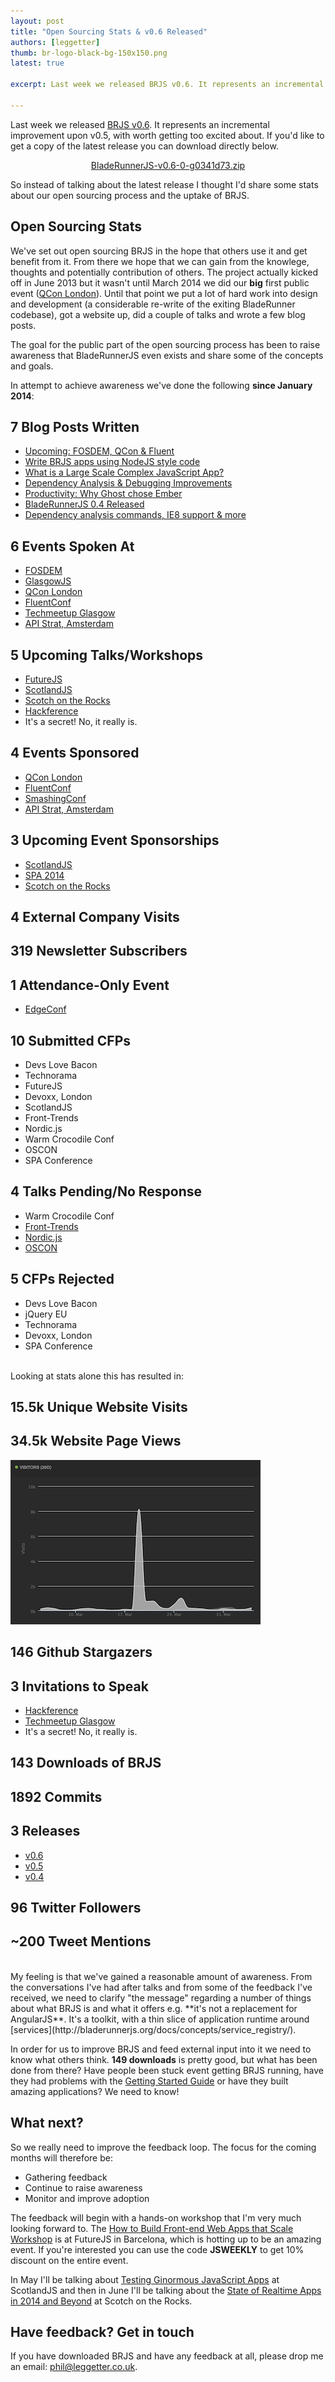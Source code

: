 ```yaml
---
layout: post
title: "Open Sourcing Stats & v0.6 Released"
authors: [leggetter]
thumb: br-logo-black-bg-150x150.png
latest: true

excerpt: Last week we released BRJS v0.6. It represents an incremental improvement upon v0.5, with worth getting too excited about. So instead of talking about the latest release I thought I'd share some stats about our open sourcing process and the uptake of BRJS.

---
```


Last week we released [BRJS v0.6](https://github.com/BladeRunnerJS/brjs/releases/tag/v0.6). It represents an incremental improvement upon v0.5, with worth getting too excited about. If you'd like to get a copy of the latest release you can download directly below.

<center><a class="btn btn-success" role="button" aria-label="118.6 MB" href="https://github.com/BladeRunnerJS/brjs/releases/tag/v0.6">
  <span class="glyphicon glyphicon-arrow-down"></span> BladeRunnerJS-v0.6-0-g0341d73.zip
</a></center>

So instead of talking about the latest release I thought I'd share some stats about our open sourcing process and the uptake of BRJS.

## Open Sourcing Stats

We've set out open sourcing BRJS in the hope that others use it and get benefit from it. From there we hope that we can gain from the knowlege, thoughts and potentially contribution of others. The project actually kicked off in June 2013 but it wasn't until March 2014 we did our **big** first public event ([QCon London](https://www.youtube.com/watch?v=eMMK51-jgjE)). Until that point we put a lot of hard work into design and development (a considerable re-write of the exiting BladeRunner codebase), got a website up, did a couple of talks and wrote a few blog posts.

The goal for the public part of the open sourcing process has been to raise awareness that BladeRunnerJS even exists and share some of the concepts and goals.

In attempt to achieve awareness we've done the following **since January 2014**:

<div class="stats">

  <div class="flip-container">
    <div class="stat flipper">
      <h2 class="front"><span>7</span> Blog Posts Written</h2>
      <ul class="back">
        <li><a href="http://bladerunnerjs.org/blog/brjs-q1-events">Upcoming: FOSDEM, QCon & Fluent</a></li>
        <li><a href="http://bladerunnerjs.org/blog/bladerunnerjs-sprint-4">Write BRJS apps using NodeJS style code</a></li>
        <li><a href="http://bladerunnerjs.org/blog/large-scale-complex-javascript-apps">What is a Large Scale Complex JavaScript App?</a></li>
        <li><a href="http://bladerunnerjs.org/blog/bladerunnerjs-sprint-5">Dependency Analysis & Debugging Improvements</a></li>
        <li><a href="http://bladerunnerjs.org/blog/productivity-why-ghost-chose-emberjs">Productivity: Why Ghost chose Ember</a></li>
        <li><a href="http://bladerunnerjs.org/blog/0.4-released">BladeRunnerJS 0.4 Released</a></li>
        <li><a href="http://bladerunnerjs.org/blog/0.5-released">Dependency analysis commands, IE8 support & more</a></li>
      </ul>
    </div>
  </div>

  <div class="flip-container">
    <div class="stat flipper green">
      <h2 class="front"><span>6</span> Events Spoken At</h2>
      <ul class="back">
        <li><a href="https://fosdem.org/2014/schedule/event/javascript_app_scalable/">FOSDEM</a></li>
        <li><a href="http://glasgowjs.com/">GlasgowJS</a></li>
        <li><a href="https://www.youtube.com/watch?v=eMMK51-jgjE">QCon London</a></li>
        <li><a href="https://www.youtube.com/watch?v=LL6VdU8O2ls">FluentConf</a></li>
        <li><a href="http://techmeetup.co.uk/glasgow.html">Techmeetup Glasgow</a></li>
        <li><a href="https://www.youtube.com/watch?v=d4rF0JLUPYQ">API Strat, Amsterdam</a></li>
      </ul>
    </div>
  </div>

  <div class="flip-container">
    <div class="stat flipper green">
      <h2 class="front"><span>5</span> Upcoming Talks/Workshops</h2>
      <ul class="back">
        <li><a href="http://futurejs.org/workshops/how-to-build-front-end-web-apps-that-scale">FutureJS</a></li>
        <li><a href="http://scotlandjs.com/speakers/phil/">ScotlandJS</a></li>
        <li><a href="http://www.sotr.eu/speakers.html#phil">Scotch on the Rocks</a></li>
        <li><a href="http://2014.hackference.co.uk/">Hackference</a></li>
        <li>It's a secret! No, it really is.</li>
      </ul>
    </div>
  </div>

  <div class="flip-container">
    <div class="stat flipper green">
      <h2 class="front"><span>4</span> Events Sponsored</h2>
      <ul class="back">
        <li><a href="http://qconlondon.com/london-2014/">QCon London</a></li>
        <li><a href="http://fluentconf.com/fluent2014/">FluentConf</a></li>
        <li><a href="http://smashingconf.com/">SmashingConf</a></li>
        <li><a href="http://www.apistrategyconference.com/2014Amsterdam/index.php">API Strat, Amsterdam</a></li>
      </ul>
    </div>
  </div>

  <div class="flip-container">
    <div class="stat flipper green">
      <h2 class="front"><span>3</span> Upcoming Event Sponsorships</h2>
      <ul class="back">
        <li><a href="http://scotlandjs.com/">ScotlandJS</a></li>
        <li><a href="http://www.spaconference.org/spa2014/">SPA 2014</a></li>
        <li><a href="http://www.sotr.eu/">Scotch on the Rocks</a></li>
      </ul>
    </div>
  </div>

  <div class="flip-container">
    <div class="stat green">
      <h2><span>4</span> External Company Visits</h2>
    </div>
  </div>

  <div class="flip-container">
    <div class="stat">
      <h2><span>319</span> Newsletter Subscribers</h2>
    </div>
  </div>

  <div class="flip-container">
    <div class="stat flipper green">
      <h2 class="front"><span>1</span> Attendance-Only Event</h2>
      <ul class="back">
        <li><a href="http://edgeconf.com/2014-london">EdgeConf</a></li>
      </ul>
    </div>
  </div>

  <div class="flip-container">
    <div class="stat flipper">
      <h2 class="front"><span>10</span> Submitted CFPs</h2>
      <ul class="back">
        <li>Devs Love Bacon</li>
        <li>Technorama</li>
        <li>FutureJS</li>
        <li>Devoxx, London</li>
        <li>ScotlandJS</li>
        <li>Front-Trends</li>
        <li>Nordic.js</li>
        <li>Warm Crocodile Conf</li>
        <li>OSCON</li>
        <li>SPA Conference</li>
      </ul>
    </div>
  </div>

  <div class="flip-container">
    <div class="stat flipper">
      <h2 class="front"><span>4</span> Talks Pending/No Response</h2>
      <ul class="back">
        <li class="passed">Warm Crocodile Conf</li>
        <li><a href="http://2014.front-trends.com/">Front-Trends</a></li>
        <li><a href="http://nordicjs.com/">Nordic.js</a></li>
        <li><a href="http://www.oscon.com/oscon2014/">OSCON</a></li>
      </ul>
    </div>
  </div>  

  <div class="flip-container">
    <div class="stat flipper fail">
      <h2 class="front"><span>5</span> CFPs Rejected</h2>
      <ul class="back">
        <li>Devs Love Bacon</li>
        <li>jQuery EU</li>
        <li>Technorama</li>
        <li>Devoxx, London</li>
        <li>SPA Conference</li>
      </ul>
    </div>
  </div>

</div>

<br />
Looking at stats alone this has resulted in:

<div class="stats">

  <div class="flip-container">
    <div class="stat orange">
      <h2><span>15.5k</span> Unique Website Visits</h2>
    </div>
  </div>

  <div class="flip-container">
    <div class="stat orange flipper">
      <h2 class="front"><span>34.5k</span> Website Page Views</h2>
      <img class="back fill" src="/blog/img/march-visits.png" />
    </div>
  </div>  

  <div class="flip-container">
    <div class="stat">
      <h2><span>146</span> Github Stargazers</h2>
    </div>
  </div>

  <div class="flip-container">
    <div class="stat flipper green">
      <h2 class="front"><span>3</span> Invitations to Speak</h2>
      <ul class="back">
        <li><a href="http://2014.hackference.co.uk/">Hackference</a></li>
        <li><a href="http://techmeetup.co.uk/glasgow.html">Techmeetup Glasgow</a></li>
        <li>It's a secret! No, it really is.</li>
      </ul>
    </div>
  </div>

  <div class="flip-container">
    <div class="stat">
      <h2><span>143</span> Downloads of BRJS</h2>
    </div>
  </div>

  <div class="flip-container">
    <div class="stat">
      <h2><span>1892</span> Commits</h2>
    </div>
  </div>

  <div class="flip-container">
    <div class="stat flipper">
      <h2 class="front"><span>3</span> Releases</h2>
      <ul class="back">
        <li><a href="https://github.com/BladeRunnerJS/brjs/releases/tag/v0.6">v0.6</a></li>
        <li><a href="https://github.com/BladeRunnerJS/brjs/releases/tag/v0.5">v0.5</a></li>
        <li><a href="https://github.com/BladeRunnerJS/brjs/releases/tag/v0.6">v0.4</a></li>
      </ul>
    </div>
  </div>

  <div class="flip-container">
    <div class="stat smaller blue">
      <h2><span>96</span> Twitter Followers</h2>
      <h2><span>~200</span> Tweet Mentions</h2>
    </div>
  </div>

</div>
<br />
My feeling is that we've gained a reasonable amount of awareness. From the conversations I've had after talks and from some of the feedback I've received, we need to clarify "the message" regarding a number of things about what BRJS is and what it offers e.g. **it's not a replacement for AngularJS**. It's a toolkit, with a thin slice of application runtime around [services](http://bladerunnerjs.org/docs/concepts/service_registry/).

In order for us to improve BRJS and feed external input into it we need to know what others think. **149 downloads** is pretty good, but what has been done from there? Have people been stuck event getting BRJS running, have they had problems with the [Getting Started Guide](http://bladerunnerjs.org/docs/use/getting_started/) or have they built amazing applications? We need to know!

## What next?

So we really need to improve the feedback loop. The focus for the coming months will therefore be:

* Gathering feedback
* Continue to raise awareness
* Monitor and improve adoption

The feedback will begin with a hands-on workshop that I'm very much looking forward to. The [How to Build Front-end Web Apps that Scale Workshop](http://futurejs.org/workshops/how-to-build-front-end-web-apps-that-scale) is at FutureJS in Barcelona, which is hotting up to be an amazing event. If you're interested you can use the code **JSWEEKLY** to get 10% discount on the entire event.

In May I'll be talking about [Testing Ginormous JavaScript Apps](http://scotlandjs.com/speakers/phil/) at ScotlandJS and then in June I'll be talking about the [State of Realtime Apps in 2014 and Beyond](http://www.sotr.eu/speakers.html#phil) at Scotch on the Rocks.

## Have feedback? Get in touch

If you have downloaded BRJS and have any feedback at all, please drop me an email: [phil@leggetter.co.uk](mailto:phil@leggetter.co.uk).

<script>
document.write( '<link rel="stylesheet" href="/css/stats.css">' );
var flipContainerEls = document.querySelectorAll( '.flip-container' );
var flipEl;
for( var i = 0, l = flipContainerEls.length; i < l; ++i ) {
  flipEl = flipContainerEls[ i ];
  flipEl.addEventListener( 'touchstart', function( ev ) {
    ev = ev || window.event;
    var el = ev.srcElement || ev.target;
    el.classList.toggle( 'hover' );
  } );
}
</script>
